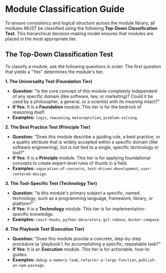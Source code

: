 # Module Classification Guide

To ensure consistency and logical structure across the module library, all modules MUST be classified using the following **Top-Down Classification Test**. This hierarchical decision-making model ensures that modules are placed in the most appropriate tier.

## The Top-Down Classification Test

To classify a module, ask the following questions in order. The first question that yields a "Yes" determines the module's tier.

**1. The Universality Test (Foundation Tier)**

- **Question:** "Is the core concept of this module completely independent of any specific domain (like software, law, or marketing)? Could it be used by a philosopher, a general, or a scientist with its meaning intact?"
- **If Yes:** It is a **Foundation** module. This tier is for the bedrock of reasoning itself.
- **Examples:** `logic`, `reasoning`, `metacognition`, `problem-solving`.

**2. The Best Practice Test (Principle Tier)**

- **Question:** "Does this module describe a guiding rule, a best practice, or a quality attribute that is widely accepted within a specific domain (like software engineering), but is _not_ tied to a single, specific technology or tool?"
- **If Yes:** It is a **Principle** module. This tier is for applying foundational concepts to create expert-level rules of thumb in a field.
- **Examples:** `separation-of-concerns`, `test-driven-development`, `user-centered-design`.

**3. The Tool-Specific Test (Technology Tier)**

- **Question:** "Is this module's primary subject a specific, named technology, such as a programming language, framework, library, or platform?"
- **If Yes:** It is a **Technology** module. This tier is for implementation-specific knowledge.
- **Examples:** `react-hooks`, `python-decorators`, `git-rebase`, `docker-compose`.

**4. The Playbook Test (Execution Tier)**

- **Question:** "Does this module provide a concrete, step-by-step procedure (a 'playbook') for accomplishing a specific, repeatable task?"
- **If Yes:** It is an **Execution** module. This tier is for actionable, how-to guides.
- **Examples:** `debug-a-memory-leak`, `refactor-a-large-function`, `publish-an-npm-package`.
